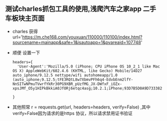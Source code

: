 ## 测试charles抓包工具的使用,浅爬汽车之家app 二手车板块主页面
* charles 获得url='https://m.che168.com/youxuan/110000/110100/index.html?sourcename=mainapp&safe=1&isautoapp=1&pvareaid=107748'
* 顺便 设置一下


      headers={
        'User-Agent':'Mozilla/5.0 (iPhone; CPU iPhone OS 10_2_1 like Mac OS X) AppleWebKit/602.4.6 (KHTML, like Gecko) Mobile/14D27 auto_iphone/9.12.5 nettype/wifi autohomeapp/1.0 (auto_iphone;9.12.5;tFE3RQtL8w7XbmvPFh6q4-EdvbEnm2lfY-NnSITwNPmuTVwrfYkRr30PG9XBR_pUzfMG_JX-DWfxF_iOZx-xpsJMf_O5y1HIPkBkkiA0JfORj6etqc4asg;10.2.1;iPhone;93D7B5D0A9D73338238053A32524F639)'

      }
     
 * 其他照常  r = requests.get(url, headers=headers, verify=False) ,其中verify=False因为请求的是https 协议，所以请求禁用证书验证
